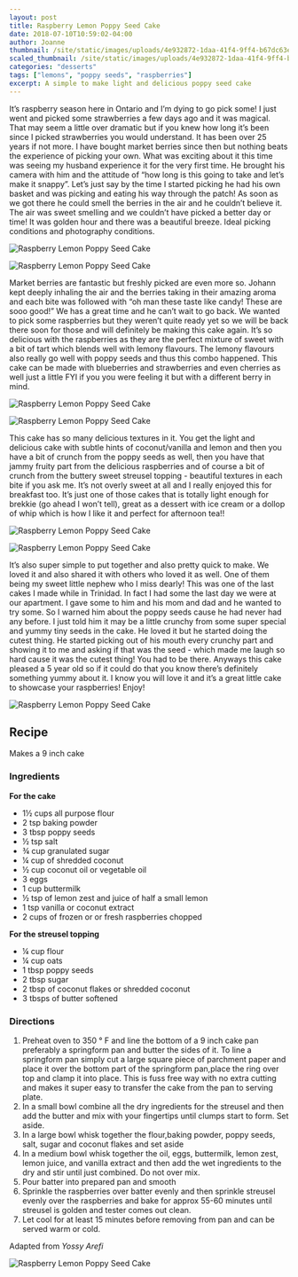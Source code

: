 ```yaml
---
layout: post
title: Raspberry Lemon Poppy Seed Cake
date: 2018-07-10T10:59:02-04:00
author: Joanne
thumbnail: /site/static/images/uploads/4e932872-1daa-41f4-9ff4-b67dc63ecb79.jpeg
scaled_thumbnail: /site/static/images/uploads/4e932872-1daa-41f4-9ff4-b67dc63ecb79.jpeg
categories: "desserts"
tags: ["lemons", "poppy seeds", "raspberries"]
excerpt: A simple to make light and delicious poppy seed cake
---
```


It’s raspberry season here in Ontario and I’m dying to go pick some! I just went and picked some strawberries a few days ago and it was magical.  That may seem a little over dramatic but if you knew how long it’s been since I picked strawberries you would understand. It has been over 25 years if not more. I have bought market berries since then but nothing beats the experience of picking your own. What was exciting about it this time was seeing my husband experience it for the very first time. He brought his camera with him and the attitude of “how long is this going to take and let’s make it snappy”. Let’s just say by the time I started picking he had his own basket and was picking and eating his way through the patch! As soon as we got there he could smell the berries in the air and he couldn’t believe it. The air was sweet smelling and we couldn’t have picked a better day or time! It was golden hour and there was a beautiful breeze. Ideal picking conditions and photography conditions.

![Raspberry Lemon Poppy Seed Cake ](/site/static/images/uploads/5af4116c-1546-4ecd-8787-6e1bcc59fd90.jpeg)

![Raspberry Lemon Poppy Seed Cake ](/site/static/images/uploads/1baedde1-7213-4e9b-ae76-589aa14413b4.jpeg)

Market berries are fantastic but freshly picked are even more so. Johann kept deeply inhaling the air and the berries taking in their amazing aroma and each bite was followed with “oh man these taste like candy! These are sooo good!” We has a great time and he can’t wait to go back. We wanted to pick some raspberries but they weren’t quite ready yet so we will be back there soon for those and will definitely be making this cake again. It’s so delicious with the raspberries as they are the perfect mixture of sweet with a bit of tart which blends well with lemony flavours. The  lemony flavours also really go well with poppy seeds and thus this combo happened. This cake can be made with blueberries and strawberries and even cherries as well just a little FYI if you you were feeling it but with a different berry in mind.

![Raspberry Lemon Poppy Seed Cake ](/site/static/images/uploads/d6c8d46b-a2d7-45ca-b688-4ce6309b7a31.jpeg)

![Raspberry Lemon Poppy Seed Cake ](/site/static/images/uploads/ae6c13ce-3541-45eb-93ad-1b457728d914.jpeg)

This cake has so many delicious textures in it.  You get the light and delicious cake with subtle hints of coconut/vanilla and lemon and then you have a bit of crunch from the poppy seeds as well, then you have that jammy fruity part from the delicious raspberries and of course  a bit of crunch from the buttery sweet streusel topping - beautiful textures in each bite if you ask me. It’s not overly sweet at all and I really enjoyed this for breakfast too. It’s just one of those cakes that is totally light enough for brekkie (go ahead I won’t tell), great as a dessert with ice cream or a dollop of whip which is how I like it and perfect for afternoon tea!! 

![Raspberry Lemon Poppy Seed Cake ](/site/static/images/uploads/d8190dfc-0fc6-45f9-beb3-728d630b9eb9.jpeg)

![Raspberry Lemon Poppy Seed Cake ](/site/static/images/uploads/d5c76f57-dea8-4f4c-b3d6-34ecfbd77ade.jpeg)

It’s also super simple to put together and also pretty quick to make. We loved it and also shared it with others who loved it as well. One of them being my sweet little nephew who I miss dearly! This was one of the last cakes I made while in Trinidad.  In fact I had some the last day we were at our apartment. I gave some to him and his mom and dad and he wanted to try some. So I warned him about the poppy seeds cause he had never had any before. I just told him it may be a little crunchy from some super special and yummy tiny seeds in the cake. He loved it but he started doing the cutest thing. He started picking out of his mouth every crunchy part and showing it to me and asking if that was the seed - which made me laugh so hard cause it was the cutest thing! You had to be there. Anyways this cake pleased a 5 year old so if it could do that you know there’s definitely something yummy about it. I know you will love it and it’s a great little cake to showcase your raspberries! Enjoy!

![Raspberry Lemon Poppy Seed Cake ](/site/static/images/uploads/7cfec4d3-8e36-40b0-85bc-111238df49f3.jpeg)

## Recipe

Makes a 9 inch cake

### Ingredients

**For the cake**

* 1&frac12; cups all purpose flour 
* 2 tsp baking powder 
* 3 tbsp poppy seeds 
* &frac12; tsp salt 
* &frac34; cup granulated sugar 
* &frac14; cup of shredded coconut
* &frac12; cup coconut oil or vegetable oil
* 3 eggs 
* 1 cup buttermilk 
* &frac12; tsp of lemon zest and juice of half a small lemon 
* 1 tsp vanilla or coconut extract 
* 2 cups of frozen or or fresh raspberries chopped 

**For the streusel topping**

* &frac14; cup flour 
* &frac14; cup oats 
* 1 tbsp poppy seeds 
* 2 tbsp sugar 
* 2 tbsp of coconut flakes or shredded coconut  
* 3 tbsps of butter softened 

### Directions

1. Preheat oven to 350 &deg; F and line the bottom of a 9 inch cake pan preferably a springform pan and butter the sides of it. To line a springform pan simply cut a large square piece of parchment paper and place it over the bottom part of the springform pan,place the ring over top and clamp it into place. This is fuss free way with no extra cutting and makes it super easy to transfer the cake from the pan to serving plate. 
2. In a small bowl combine all the dry ingredients for the streusel and then add the butter and mix with your fingertips until clumps start to form. Set aside. 
3. In a large bowl whisk together the flour,baking powder, poppy seeds, salt, sugar and coconut flakes and set aside 
4. In a medium bowl whisk together the oil, eggs, buttermilk, lemon zest, lemon juice, and vanilla extract and then add the wet ingredients to the dry and stir until just combined. Do not over mix. 
5. Pour batter into prepared pan and smooth
6. Sprinkle the raspberries over batter evenly and then sprinkle streusel evenly over the raspberries and bake for approx 55-60 minutes until streusel is golden and tester comes out clean.
7. Let cool for at least 15 minutes before removing from pan and can be served warm or  cold. 

Adapted from _Yossy Arefi_

![Raspberry Lemon Poppy Seed Cake ](/site/static/images/uploads/2e387ac3-845d-48e7-878f-eb2e0eccd00e.jpeg)
